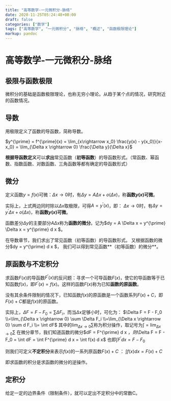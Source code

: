 ```yaml
---
title: "高等数学-一元微积分-脉络"
date: 2020-11-25T05:24:48+08:00
draft: false
categories: ["数学"]
tags: ["高等数学", "一元微积分", "脉络", "概述", "函数极限理论"] 
markup: pandoc
---
```


# 高等数学-一元微积分-脉络

## 极限与函数极限

微积分的基础是函数极限理论，也称无穷小理论。从趋于某个点的情况，研究附近的函数情况。

## 导数

用极限定义了函数的导函数，简称导数。

$y^{\prime} = f^{\prime}(x) = \lim_{x\rightarrow x_0} \frac{y(x) - y(x_0)}{x-x_0} = \lim_{\Delta x \rightarrow 0} \frac{\Delta y}{\Delta x}$

**根据导函数定义**可以**求出**常见函数（**初等函数**）的导函数形式。（常函数、幂函数、指数函数、对数函数、三角函数等都有确定的导函数形式）

## 微分

定义函数$y=f(x)$可微：$\Delta x \rightarrow 0$时，有$\Delta y = A \Delta x + o(\Delta x)$，称**函数$y(x)$可微**。

实际上，上式两边同时除以$\Delta x$取极限，可得$A = y^{\prime}(x)$，即：
$\Delta x \rightarrow 0$时，有$\Delta y = y^{\prime} \Delta x + o(\Delta x)$，称**函数$y(x)$可微**。

函数差分$\Delta y$的主要部分$A \Delta x$称为**函数的微分**。记为$dy = A \Delta x = y^{\prime} \Delta x = y^{\prime} d x $。

在导数章节，我们求出了常见函数（初等函数）的导函数形式。
又根据函数的微分$dy = y^{\prime} d x $，
我们可以得到常见函数**（初等函数）的微分**。

## 原函数与不定积分

求函数$F(x)$的导函数$F^{\prime}(x)$的反问题：寻求一个可导函数$F(x)$，使它的导函数等于已知函数$f(x)$，即$F^{\prime}(x) = f(x)$。这样的函数$F(x)$称为已知**函数的原函数**。

没有其余条件限制的情况下，已知函数$f(x)$的原函数是一个函数系列$F(x)+C$，即$F(x)+C$都是$f(x)$的原函数。

实际上，$\Delta F = F - F_0 = \sum \Delta F_i$，而当$\Delta x$足够小时，可化为：
$\Delta F = F - F_0 \\=\lim_{\Delta x \rightarrow 0} \sum \Delta F_i \\=\lim_{\Delta x \rightarrow 0} \sum d F_i \\= \int dF$
其中的$\lim_{\Delta x \rightarrow 0} \sum$称为积分操作，取记号为$\int = \lim_{\Delta x \rightarrow 0} \sum$
在微分章节，我们知道函数的微分$dF = F^{\prime} d x $，
则$\Delta F = F - F_0 = \int dF = \int F^{\prime} d x = \int f(x) d x$
也即$\int F^{\prime} d x = F - F_0$

则我们可定义**不定积分**来表示$f(x)$的一系列原函数$F(x)+C$     ：
 $\int f(x)dx = F(x) + C$

即求函数的积分是求函数的微分的逆操作。

## 定积分

给定一定的边界条件（限制条件），就可以定出不定积分中的常数C。